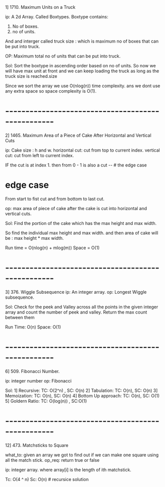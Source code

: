 
1] 1710. Maximum Units on a Truck

ip: A 2d Array. Called Boxtypes.
Boxtype contains: 
1. No of boxes.
2. no of units.

And and interger called truck size : which is maximum no of boxes that can be put into truck.

OP: Maximum total no of units that can be put into truck.

Sol:
Sort the boxtype in ascending order based on no of units. 
So now we will have max unit at front and we can keep loading the truck as long as the truck size is reached.size

Since we sort the array we use  O(nlog(n)) time complexity.
ans we dont use any extra space so space complexity is O(1).

# --------------------------------------------------

2] 1465. Maximum Area of a Piece of Cake After Horizontal and Vertical Cuts

ip: Cake size : h and w.
horizontal cut: cut from top to current index.
vertical cut: cut from left to current index.

IF the cut is at index 1. then from 0 - 1 is also a cut -- # the edge case

# edge case
From start to fist cut and from bottom to last cut.

op:
max area of piece of cake after the cake is cut into horizontal and vertical cuts.

Sol:
Find the portion of the cake which has the max height and max width.

So find the individual max height and max width.
and then area of cake will be : max height * max width.


Run time = O(nlog(n) + mlog(m))
Space = O(1)

# --------------------------------------------------

3] 376. Wiggle Subsequence
ip: An integer array.
op: Longest Wiggle subsequence.

Sol:
Check for the peek and Valley across all the points in the given integer array and count the number of peek and valley. 
Return the max count between them

Run Time: O(n)
Space: O(1)

# --------------------------------------------------

6] 509. Fibonacci Number.

ip: integer number
op: Fibonacci 

Sol:
1] Recursive: 
TC: O(2^n) , SC: O(n)
2] Tabulation:
TC: O(n), SC: O(n)
3] Memoization:
TC: O(n), SC: O(n)
4] Bottom Up approach:
TC: O(n), SC: O(1)
5] Goldern Ratio:
TC: O(log(n)) , SC:O(1)

# --------------------------------------------------

12] 473. Matchsticks to Square

what_to: given an array we got to find out if we can make one square using all the match stick.
op_req: return true or false

ip: integer array. where array[i] is the length of ith matchstick.

Tc: O(4 ^ n)
Sc: O(n) # recursice solution
